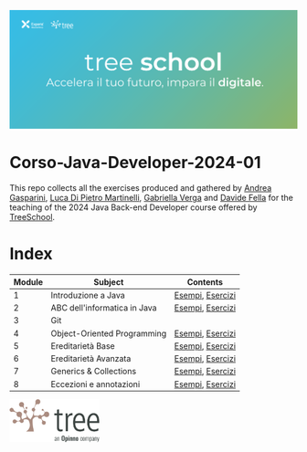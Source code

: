 ![TreeSchool](assets/treeschool_header.png)

# Corso-Java-Developer-2024-01

This repo collects all the exercises produced and gathered by [Andrea Gasparini](https://github.com/andrea-gasparini), [Luca Di Pietro Martinelli](https://github.com/LucaDPM), [Gabriella Verga](https://github.com/gabriellaverga)  and [Davide Fella](https://github.com/davidefella) for the teaching of the 2024 Java Back-end Developer course offered by [TreeSchool](https://tree.it/school/).


# Index

| Module | Subject                      | Contents                                                             |
|--------|------------------------------|----------------------------------------------------------------------|
| 1      | Introduzione a Java          | [Esempi](module_01/src/esempi/), [Esercizi](module_01/src/esercizi/) |
| 2      | ABC dell'informatica in Java | [Esempi](module_02/src/esempi/), [Esercizi](module_02/src/esercizi/) |
| 3      | Git                          |                                                                      |
| 4      | Object-Oriented Programming  | [Esempi](module_04/src/esempi/), [Esercizi](module_04/src/esercizi/) |
| 5      | Ereditarietà Base            | [Esempi](module_05/src/esempi/), [Esercizi](module_05/src/esercizi/) |
| 6      | Ereditarietà Avanzata        | [Esempi](module_06/src/esempi/), [Esercizi](module_06/src/esercizi/) |
| 7      | Generics & Collections       | [Esempi](module_07/src/esempi/), [Esercizi](module_07/src/esercizi/) |
| 8      | Eccezioni e annotazioni      | [Esempi](module_08/src/esempi/), [Esercizi](module_08/src/esercizi/) |
<!--
| 9      | Gestione I/O - Packages      | [Esempio reader/writer](module_09/src/esempi/reader_writer/), [Esempio database](module_09/src/esempi/database), [Esercizi](module_09/src/esercizi/)                                                                                                                                                         |
| 10     | Design Patterns              | [Esempi](module_10/src/esempi), [Esercizi](module_10/src/esercizi/) |
| 11     | Java Stream                  | [Esempi](module_11/src/esempi), [Esercizi](module_11/src/esercizi/)                                     |
| 12     | Database                     | [Esempi](module_12/src/esempi)                           |
| 13     | API                          | [Esercizi](module_13/src)                                                                  |
| 14     | Spring                       | [Esercizi](module_14/src)                                                                  |
| 18     | Test                         | [Esercizi](module_18/src)                                                                  |
-->

<img src="assets/treelogo.png" height="75">
